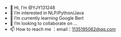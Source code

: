 - 👋 Hi, I’m @YJY131248
- 👀 I’m interested in NLP/Python/Java
- 🌱 I’m currently learning Google Bert
- 💞️ I’m looking to collaborate on ...
- 📫 How to reach me ：email：1135195062@qq.com

<!---
YJY131248/YJY131248 is a ✨ special ✨ repository because its `README.md` (this file) appears on your GitHub profile.
You can click the Preview link to take a look at your changes.
--->
